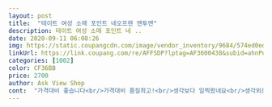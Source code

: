 ```yaml
---
layout: post 
title:  "테이트 여성 소매 포인트 네오프렌 맨투맨" 
description: 테이트 여성 소매 포인트 네 ..
date: 2020-09-11 06:08:26 
img: https://static.coupangcdn.com/image/vendor_inventory/9684/574ed0ed6f8d9ab290f84057499a5b6ce80a2a3aa1c0b89f7e68e14105c1.jpg 
linkUrl: https://link.coupang.com/re/AFFSDP?lptag=AF3600438&subid=ahnPublicAsk&pageKey=1413701142&itemId=2450333766&vendorItemId=70443994606&traceid=V0-113-721c9ab8ea141d89 
categories: [1002] 
color: CF36BB 
price: 2700 
author: Ask View Shop 
cont:  "가격대비 좋습니다<br/>가격대비 품질최고!<br/>생각보다 일찍왔네요<br/>생각외로 깔끔한 디자인이라 평소에 무난하게 입어도 괜찮아 정말 잘 샀단 생각이 드네요 ^^<br/>잘 입을게요 ㅋ<br/>" 
---
```


